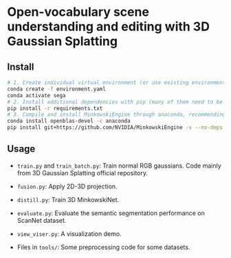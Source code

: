 # Open-vocabulary scene understanding and editing with 3D Gaussian Splatting

## Install

```bash
# 1. Create individual virtual environment (or use existing environments with CUDA Development kit and corresponding version of PyTorch)
conda create -f environment.yaml
conda activate sega
# 2. Install additional dependencies with pip (many of them need to be compiled)
pip install -r requirements.txt
# 3. Compile and install MinkowskiEngine through anaconda, recommending to install through official instructions
conda install openblas-devel -c anaconda
pip install git+https://github.com/NVIDIA/MinkowskiEngine -v --no-deps --install-option="--blas_include_dirs=${CONDA_PREFIX}/include" --install-option="--blas=openblas"
```

## Usage
* `train.py` and `train_batch.py`: Train normal RGB gaussians. Code mainly from 3D Gaussian Splatting official repository.

* `fusion.py`: Apply 2D-3D projection.

* `distill.py`: Train 3D MinkowskiNet.

* `evaluate.py`: Evaluate the semantic segmentation performance on ScanNet dataset.

* `view_viser.py`: A visualization demo.

* Files in `tools/`: Some preprocessing code for some datasets.